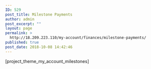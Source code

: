 ```yaml
---
ID: 529
post_title: Milestone Payments
author: admin
post_excerpt: ""
layout: page
permalink: >
  http://18.209.223.110/my-account/finances/milestone-payments/
published: true
post_date: 2018-10-08 14:42:46
---
```

[project_theme_my_account_milestones]